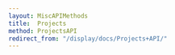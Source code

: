 ```yaml
---
layout: MiscAPIMethods
title:  Projects
method: ProjectsAPI
redirect_from: "/display/docs/Projects+API/"
---
```


